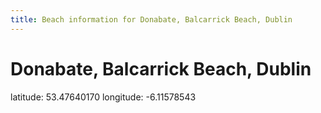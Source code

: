 ```yaml
---
title: Beach information for Donabate, Balcarrick Beach, Dublin
---
```

# Donabate, Balcarrick Beach, Dublin 

<div class="location-info">latitude: 53.47640170 longitude: -6.11578543</div>
<div id="met-eireann-warnings"></div>
<div></div>